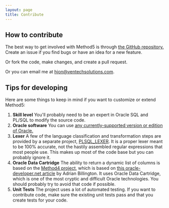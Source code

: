 ```yaml
---
layout: page
title: Contribute
---
```


How to contribute
-----------------

The best way to get involved with Method5 is through [the GitHub repository.](https://github.com/method5/method5/)  Create an issue if you find bugs or have an idea for a new feature.

Or fork the code, make changes, and create a pull request.

Or you can email me at <a href="mailto:hjon@ventechsolutions.com?Subject=Method5" target="_top">hjon@ventechsolutions.com</a>.

Tips for developing
-------------------

Here are some things to keep in mind if you want to customize or extend Method5:

1. **Skill level** You'll probably need to be an expert in Oracle SQL and PL/SQL to modify the source code.
2. **Oracle software** You can use [any currently-supported version or edition of Oracle.](http://www.oracle.com/technetwork/database/enterprise-edition/downloads/index.html)
3. **Lexer** A few of the language classification and transformation steps are provided by a separate project, [PLSQL_LEXER](https://github.com/method5/plsql_lexer).  It is a proper lexer meant to be 100% accurate, not the hastily assembled regular expressions that most people use.  This makes up most of the code base but you can probably ignore it.
4. **Oracle Data Cartridge** The ability to return a dynamic list of columns is based on the [Method4 project](https://github.com/method5/method4), which is based on [this oracle-developer.net article](http://www.oracle-developer.net/display.php?id=422) by Adrian Billington.  It uses Oracle Data Cartridge, which is one of the most cryptic and difficult Oracle technologies.  You should probably try to avoid that code if possible.
5. **Unit Tests** The project uses a lot of automated testing.  If you want to contribute code, make sure the existing unit tests pass and that you create tests for your code.
